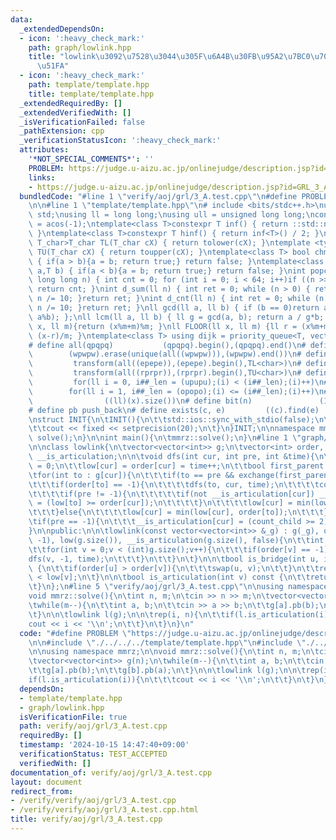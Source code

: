 ```yaml
---
data:
  _extendedDependsOn:
  - icon: ':heavy_check_mark:'
    path: graph/lowlink.hpp
    title: "lowlink\u3092\u7528\u3044\u305F\u6A4B\u30FB\u95A2\u7BC0\u70B9\u306E\u691C\
      \u51FA"
  - icon: ':heavy_check_mark:'
    path: template/template.hpp
    title: template/template.hpp
  _extendedRequiredBy: []
  _extendedVerifiedWith: []
  _isVerificationFailed: false
  _pathExtension: cpp
  _verificationStatusIcon: ':heavy_check_mark:'
  attributes:
    '*NOT_SPECIAL_COMMENTS*': ''
    PROBLEM: https://judge.u-aizu.ac.jp/onlinejudge/description.jsp?id=GRL_3_A
    links:
    - https://judge.u-aizu.ac.jp/onlinejudge/description.jsp?id=GRL_3_A
  bundledCode: "#line 1 \"verify/aoj/grl/3_A.test.cpp\"\n#define PROBLEM \"https://judge.u-aizu.ac.jp/onlinejudge/description.jsp?id=GRL_3_A\"\
    \n\n#line 1 \"template/template.hpp\"\n# include <bits/stdc++.h>\nusing namespace\
    \ std;\nusing ll = long long;\nusing ull = unsigned long long;\nconst double pi\
    \ = acos(-1);\ntemplate<class T>constexpr T inf() { return ::std::numeric_limits<T>::max();\
    \ }\ntemplate<class T>constexpr T hinf() { return inf<T>() / 2; }\ntemplate <typename\
    \ T_char>T_char TL(T_char cX) { return tolower(cX); }\ntemplate <typename T_char>T_char\
    \ TU(T_char cX) { return toupper(cX); }\ntemplate<class T> bool chmin(T& a,T b)\
    \ { if(a > b){a = b; return true;} return false; }\ntemplate<class T> bool chmax(T&\
    \ a,T b) { if(a < b){a = b; return true;} return false; }\nint popcnt(unsigned\
    \ long long n) { int cnt = 0; for (int i = 0; i < 64; i++)if ((n >> i) & 1)cnt++;\
    \ return cnt; }\nint d_sum(ll n) { int ret = 0; while (n > 0) { ret += n % 10;\
    \ n /= 10; }return ret; }\nint d_cnt(ll n) { int ret = 0; while (n > 0) { ret++;\
    \ n /= 10; }return ret; }\nll gcd(ll a, ll b) { if (b == 0)return a; return gcd(b,\
    \ a%b); };\nll lcm(ll a, ll b) { ll g = gcd(a, b); return a / g*b; };\nll MOD(ll\
    \ x, ll m){return (x%m+m)%m; }\nll FLOOR(ll x, ll m) {ll r = (x%m+m)%m; return\
    \ (x-r)/m; }\ntemplate<class T> using dijk = priority_queue<T, vector<T>, greater<T>>;\n\
    # define all(qpqpq)           (qpqpq).begin(),(qpqpq).end()\n# define UNIQUE(wpwpw)\
    \        (wpwpw).erase(unique(all((wpwpw))),(wpwpw).end())\n# define LOWER(epepe)\
    \         transform(all((epepe)),(epepe).begin(),TL<char>)\n# define UPPER(rprpr)\
    \         transform(all((rprpr)),(rprpr).begin(),TU<char>)\n# define rep(i,upupu)\
    \         for(ll i = 0, i##_len = (upupu);(i) < (i##_len);(i)++)\n# define reps(i,opopo)\
    \        for(ll i = 1, i##_len = (opopo);(i) <= (i##_len);(i)++)\n# define len(x)\
    \                ((ll)(x).size())\n# define bit(n)               (1LL << (n))\n\
    # define pb push_back\n# define exists(c, e)         ((c).find(e) != (c).end())\n\
    \nstruct INIT{\n\tINIT(){\n\t\tstd::ios::sync_with_stdio(false);\n\t\tstd::cin.tie(0);\n\
    \t\tcout << fixed << setprecision(20);\n\t}\n}INIT;\n\nnamespace mmrz {\n\tvoid\
    \ solve();\n}\n\nint main(){\n\tmmrz::solve();\n}\n#line 1 \"graph/lowlink.hpp\"\
    \n\nclass lowlink{\n\tvector<vector<int>> g;\n\tvector<int> order, low;\n\tvector<bool>\
    \ __is_articulation;\n\n\tvoid dfs(int cur, int pre, int &time){\n\t\tint count_child\
    \ = 0;\n\t\tlow[cur] = order[cur] = time++;\n\t\tbool first_parent = true;\n\t\
    \tfor(int to : g[cur]){\n\t\t\tif(to == pre && exchange(first_parent, false))continue;\n\
    \t\t\tif(order[to] == -1){\n\t\t\t\tdfs(to, cur, time);\n\t\t\t\tcount_child++;\n\
    \t\t\t\tif(pre != -1){\n\t\t\t\t\tif(not __is_articulation[cur]) __is_articulation[cur]\
    \ = (low[to] >= order[cur]);\n\t\t\t\t}\n\t\t\t\tlow[cur] = min(low[cur], low[to]);\n\
    \t\t\t}else{\n\t\t\t\tlow[cur] = min(low[cur], order[to]);\n\t\t\t}\n\t\t}\n\t\
    \tif(pre == -1){\n\t\t\t__is_articulation[cur] = (count_child >= 2);\n\t\t}\n\t\
    }\n\npublic:\n\n\tlowlink(const vector<vector<int>> &_g) : g(_g), order(g.size(),\
    \ -1), low(g.size()), __is_articulation(g.size(), false){\n\t\tint time = 0;\n\
    \t\tfor(int v = 0;v < (int)g.size();v++){\n\t\t\tif(order[v] == -1){\n\t\t\t\t\
    dfs(v, -1, time);\n\t\t\t}\n\t\t}\n\t}\n\n\tbool is_bridge(int u, int v) const\
    \ {\n\t\tif(order[u] > order[v]){\n\t\t\tswap(u, v);\n\t\t}\n\t\treturn order[u]\
    \ < low[v];\n\t}\n\n\tbool is_articulation(int v) const {\n\t\treturn __is_articulation[v];\n\
    \t}\n};\n#line 5 \"verify/aoj/grl/3_A.test.cpp\"\n\nusing namespace mmrz;\n\n\
    void mmrz::solve(){\n\tint n, m;\n\tcin >> n >> m;\n\tvector<vector<int>> g(n);\n\
    \twhile(m--){\n\t\tint a, b;\n\t\tcin >> a >> b;\n\t\tg[a].pb(b);\n\t\tg[b].pb(a);\n\
    \t}\n\n\tlowlink l(g);\n\n\trep(i, n){\n\t\tif(l.is_articulation(i)){\n\t\t\t\
    cout << i << '\\n';\n\t\t}\n\t}\n}\n"
  code: "#define PROBLEM \"https://judge.u-aizu.ac.jp/onlinejudge/description.jsp?id=GRL_3_A\"\
    \n\n#include \"./../../../template/template.hpp\"\n#include \"./../../../graph/lowlink.hpp\"\
    \n\nusing namespace mmrz;\n\nvoid mmrz::solve(){\n\tint n, m;\n\tcin >> n >> m;\n\
    \tvector<vector<int>> g(n);\n\twhile(m--){\n\t\tint a, b;\n\t\tcin >> a >> b;\n\
    \t\tg[a].pb(b);\n\t\tg[b].pb(a);\n\t}\n\n\tlowlink l(g);\n\n\trep(i, n){\n\t\t\
    if(l.is_articulation(i)){\n\t\t\tcout << i << '\\n';\n\t\t}\n\t}\n}\n"
  dependsOn:
  - template/template.hpp
  - graph/lowlink.hpp
  isVerificationFile: true
  path: verify/aoj/grl/3_A.test.cpp
  requiredBy: []
  timestamp: '2024-10-15 14:47:40+09:00'
  verificationStatus: TEST_ACCEPTED
  verifiedWith: []
documentation_of: verify/aoj/grl/3_A.test.cpp
layout: document
redirect_from:
- /verify/verify/aoj/grl/3_A.test.cpp
- /verify/verify/aoj/grl/3_A.test.cpp.html
title: verify/aoj/grl/3_A.test.cpp
---
```

